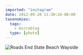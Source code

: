 ```yaml
---
imported: "instagram"
date: 2012-09-20 11:30:24-08:00
taxonomies:
  tags:
    - microblog
  type: [photo]
---
```

![Roads End State Beach Wayside](/media/images/photos/2012/09/d6d96c98017d35f8403d618f72c821ef.jpg)

